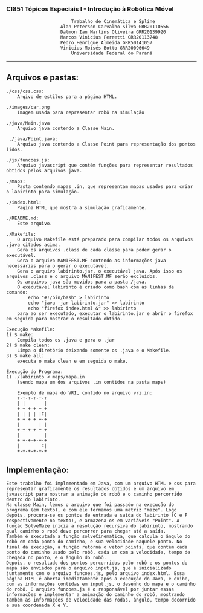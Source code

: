 ### CI851 Tópicos Especiais I - Introdução à Robótica Móvel

                            Trabalho de Cinemática e Spline
                        Alan Peterson Carvalho Silva GRR20110556
                        Dalmon Ian Martins Oliveira GRR20139920
                        Marcos Vinicius Ferretti GRR20113748
                        Pedro Henrique Almeida GRR50141057
                        Vinicius Moisés Botto GRR20096649
                            Universidade Federal do Paraná
                           
---
## Arquivos e pastas:
    ./css/css.css:
        Arqivo de estilos para a página HTML.
        
    ./images/car.png
        Imagem usada para representar robô na simulação
    
    ./java/Main.java
        Arquivo java contendo a Classe Main.
     
     ./java/Point.java:
		Arquivo java contendo a Classe Point para representação dos pontos lidos.   
    
    ./js/funcoes.js:
        Arquivo javascript que contém funções para representar resultados obtidos pelos arquivos java. 
    
    ./maps:
        Pasta contendo mapas .in, que representam mapas usados para criar o labirinto para simulação.
    
    ./index.html:
        Pagina HTML que mostra a simulação graficamente.
        
    ./README.md:
		Este arquivo.
		
	./Makefile:
		O arquivo Makefile está preparado para compilar todos os arquivos .java citados acima.
		Gera os arquivos .class de cada classe para poder gerar o executável.
		Gera o arquivo MANIFEST.MF contendo as informações java necessárias para o gerar o executável.
		Gera o arquivo labirinto.jar, o executável java. Após isso os arquivos .class e o arquivo MANIFEST.MF serão excluídos.
		Os arquivos java são movidos para a pasta /java.
		O executável labirinto é criado como bash com as linhas de comando:
		    echo "#!/bin/bash" > labirinto
	        echo "java -jar labirinto.jar" >> labirinto
	        echo "firefox index.html &" >> labirinto
	    para ao ser executado, executar o labirinto.jar e abrir o firefox em seguida para mostrar o resultado obtido.
	    
    Execução Makefile:
	1) $ make:
		Compila todos os .java e gera o .jar
	2) $ make clean:
		Limpa o diretório deixando somente os .java e o Makefile.
	3) $ make all:
		executa o make clean e em seguida o make.
		
    Execução do Programa:
	1) ./labirinto < maps/mapa.in
		(sendo mapa um dos arquivos .in contidos na pasta maps)
		
		Exemplo de mapa do VRI, contido no arquivo vri.in:
		+-+-+-+-+-+
        | |       |
        + + +-+-+ +
        | | | | |F|
        + + + + +-+
        |       | |
        +-+-+-+ + +
        |         |
        + +-+-+-+-+
        |        C|
        +-+-+-+-+-+

## Implementação:

	Este trabalho foi implementado em Java, com um arquivo HTML e css para representar graficamente os resultados obtidos e um arquivo em javascript para mostrar a animação do robô e o caminho percorrido dentro do labirinto.
	Na classe Main, lemos o arquivo que foi passado na execução do programa (em texto), e com ele formamos uma matriz "maze". Logo depois, procura-se os pontos de entrada e saída do labirinto (C e F respectivamente no texto), e armazena-os em variáveis "Point". A função SolveMaze inicia a resolução recursiva do labirinto, mostrando qual caminho o robô deve percorrer para chegar até a saída.
	Também é executada a função solveCinematica, que calcula o ângulo do robô em cada ponto do caminho, e sua velocidade naquele ponto. No final da execução, a função retorna o vetor points, que contém cada ponto do caminho usado pelo robô, cada um com a velocidade, tempo de chegada no ponto, e o ângulo do robô.
	Depois, o resultado dos pontos percorridos pelo robô e os pontos do mapa são enviados para o arquivo input.js, que é inicializado juntamente com o arquivo funcoes.js, pelo arquivo index.html. Essa página HTML é aberta imediatamente após a execução do Java, e exibe, com as informações contidas em input.js, o desenho do mapa e o caminho do robô. O arquivo funcoes.js é o responsável por juntar essas informações e implementar a animação do caminho do robô, mostrando também as informações de velocidade das rodas, ângulo, tempo decorrido e sua coordenada X e Y.
	
	
